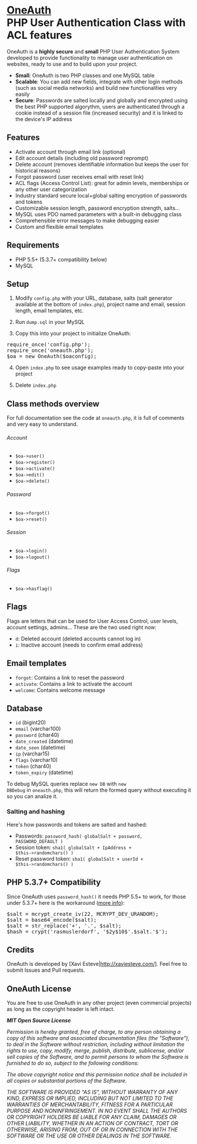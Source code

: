 # [OneAuth](https://github.com/luckyshot/OneAuth) <br>PHP User Authentication Class with ACL features

OneAuth is a **highly secure** and **small** PHP User Authentication System developed to provide functionality to manage user authentication on websites, ready to use and to build upon your project.

* **Small**: OneAuth is two PHP classes and one MySQL table
* **Scalable**: You can add new fields, integrate with other login methods (such as social media networks) and build new functionalities very easily
* **Secure**: Passwords are salted locally and globally and encrypted using the best PHP supported algorythm, users are authenticated through a cookie instead of a session file (increased security) and it is linked to the device's IP address



## Features

- Activate account through email link (optional)
- Edit account details (including old password reprompt)
- Delete account (removes identifiable information but keeps the user for historical reasons)
- Forgot password (user receives email with reset link)
- ACL flags (Access Control List): great for admin levels, memberships or any other user categorization
- Industry standard secure local+global salting encryption of passwords and tokens
- Customizable session length, password encryption strength, salts...
- MySQL uses PDO named parameters with a built-in debugging class
- Comprehensible error messages to make debugging easier
- Custom and flexible email templates



## Requirements

- PHP 5.5+ (5.3.7+ compatibility below)
- MySQL



## Setup

1. Modify <code>config.php</code> with your URL, database, salts (salt generator available at the bottom of <code>index.php</code>), project name and email, session length, email templates, etc.

2. Run <code>dump.sql</code> in your MySQL

3. Copy this into your project to initialize OneAuth:
<pre>require_once('config.php');
require_once('oneauth.php');
$oa = new OneAuth($oaconfig);</pre>

4. Open <code>index.php</code> to see usage examples ready to copy-paste into your project

5. Delete <code>index.php</code>



## Class methods overview

For full documentation see the code at <code>oneauth.php</code>, it is full of comments and very easy to understand.

###### Account

- <code>$oa->user()</code>
- <code>$oa->register()</code>
- <code>$oa->activate()</code>
- <code>$oa->edit()</code>
- <code>$oa->delete()</code>

###### Password

- <code>$oa->forgot()</code>
- <code>$oa->reset()</code>

###### Session

- <code>$oa->login()</code>
- <code>$oa->logout()</code>

###### Flags

- <code>$oa->hasflag()</code>



## Flags

Flags are letters that can be used for User Access Control, user levels, account settings, admins&hellip; These are the two used right now:

- <code>d</code>: Deleted account (deleted accounts cannot log in)
- <code>i</code>: Inactive account (needs to confirm email address)



## Email templates

- <code>forgot</code>: Contains a link to reset the password
- <code>activate</code>: Contains a link to activate the account
- <code>welcome</code>: Contains welcome message



## Database

* `id` (bigint20)
* `email` (varchar100)
* `password` (char40)
* `date_created` (datetime)
* `date_seen` (datetime)
* `ip` (varchar15)
* `flags` (varchar10)
* `token` (char40)
* `token_expiry` (datetime)

To debug MySQL queries replace <code>new DB</code> with <code>new DBDebug</code> in <code>oneauth.php</code>, this will return the formed query without executing it so you can analize it.



### Salting and hashing

Here's how passwords and tokens are salted and hashed:

- Passwords: <code>password_hash( globalSalt + password, PASSWORD_DEFAULT )</code>
- Session token: <code>sha1( globalSalt + IpAddress + $this->randomchars() )</code>
- Reset password token: <code>sha1( globalSalt + userId + $this->randomchars() )</code>



## PHP 5.3.7+ Compatibility

Since OneAuth uses <code>password_hash()</code> it needs PHP 5.5+ to work, for those under 5.3.7+ here is the workaround (<a href="http://php.net/manual/en/function.password-hash.php#113490">more info</a>):

<pre>$salt = mcrypt_create_iv(22, MCRYPT_DEV_URANDOM);
$salt = base64_encode($salt);
$salt = str_replace('+', '.', $salt);
$hash = crypt('rasmuslerdorf', '$2y$10$'.$salt.'$');</pre>



## Credits

OneAuth is developed by [Xavi Esteve|http://xaviesteve.com/]. Feel free to submit Issues and Pull requests.


## OneAuth License

You are free to use OneAuth in any other project (even commercial projects) as long as the copyright header is left intact.

_**MIT Open Source License**_

_Permission is hereby granted, free of charge, to any person obtaining a copy of this software and associated documentation files (the "Software"), to deal in the Software without restriction, including without limitation the rights to use, copy, modify, merge, publish, distribute, sublicense, and/or sell copies of the Software, and to permit persons to whom the Software is furnished to do so, subject to the following conditions:_

_The above copyright notice and this permission notice shall be included in all copies or substantial portions of the Software._

_THE SOFTWARE IS PROVIDED "AS IS", WITHOUT WARRANTY OF ANY KIND, EXPRESS OR IMPLIED, INCLUDING BUT NOT LIMITED TO THE WARRANTIES OF MERCHANTABILITY, FITNESS FOR A PARTICULAR PURPOSE AND NONINFRINGEMENT. IN NO EVENT SHALL THE AUTHORS OR COPYRIGHT HOLDERS BE LIABLE FOR ANY CLAIM, DAMAGES OR OTHER LIABILITY, WHETHER IN AN ACTION OF CONTRACT, TORT OR OTHERWISE, ARISING FROM, OUT OF OR IN CONNECTION WITH THE SOFTWARE OR THE USE OR OTHER DEALINGS IN THE SOFTWARE._
